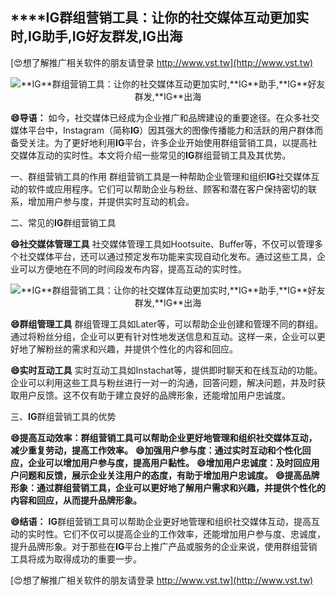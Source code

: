## ****IG**群组营销工具：让你的社交媒体互动更加实时,**IG**助手,**IG**好友群发,**IG**出海**

[😍想了解推广相关软件的朋友请登录 http://www.vst.tw](http://www.vst.tw)

 <center><img src="https://vst.tw/MP4/tuiguang/png/2.png" alt="**IG**群组营销工具：让你的社交媒体互动更加实时,**IG**助手,**IG**好友群发,**IG**出海"></center>

**😄导语：**
如今，社交媒体已经成为企业推广和品牌建设的重要途径。在众多社交媒体平台中，Instagram（简称**IG**）因其强大的图像传播能力和活跃的用户群体而备受关注。为了更好地利用**IG**平台，许多企业开始使用群组营销工具，以提高社交媒体互动的实时性。本文将介绍一些常见的**IG**群组营销工具及其优势。

一、群组营销工具的作用
群组营销工具是一种帮助企业管理和组织**IG**社交媒体互动的软件或应用程序。它们可以帮助企业与粉丝、顾客和潜在客户保持密切的联系，增加用户参与度，并提供实时互动的机会。

二、常见的**IG**群组营销工具

**😄社交媒体管理工具**
社交媒体管理工具如Hootsuite、Buffer等，不仅可以管理多个社交媒体平台，还可以通过预定发布功能来实现自动化发布。通过这些工具，企业可以方便地在不同的时间段发布内容，提高互动的实时性。

 <center><img src="https://vst.tw/MP4/tuiguang/png/6.png" alt="**IG**群组营销工具：让你的社交媒体互动更加实时,**IG**助手,**IG**好友群发,**IG**出海"></center>

**😄群组管理工具**
群组管理工具如Later等，可以帮助企业创建和管理不同的群组。通过将粉丝分组，企业可以更有针对性地发送信息和互动。这样一来，企业可以更好地了解粉丝的需求和兴趣，并提供个性化的内容和回应。

**😄实时互动工具**
实时互动工具如Instachat等，提供即时聊天和在线互动的功能。企业可以利用这些工具与粉丝进行一对一的沟通，回答问题，解决问题，并及时获取用户反馈。这不仅有助于建立良好的品牌形象，还能增加用户忠诚度。

三、**IG**群组营销工具的优势

**😄提高互动效率：群组营销工具可以帮助企业更好地管理和组织社交媒体互动，减少重复劳动，提高工作效率。**
**😄加强用户参与度：通过实时互动和个性化回应，企业可以增加用户参与度，提高用户黏性。**
**😄增加用户忠诚度：及时回应用户问题和反馈，展示企业关注用户的态度，有助于增加用户忠诚度。**
**😄提高品牌形象：通过群组营销工具，企业可以更好地了解用户需求和兴趣，并提供个性化的内容和回应，从而提升品牌形象。**

**😄结语：**
**IG**群组营销工具可以帮助企业更好地管理和组织社交媒体互动，提高互动的实时性。它们不仅可以提高企业的工作效率，还能增加用户参与度、忠诚度，提升品牌形象。对于那些在**IG**平台上推广产品或服务的企业来说，使用群组营销工具将成为取得成功的重要一步。

[😍想了解推广相关软件的朋友请登录 http://www.vst.tw](http://www.vst.tw)



